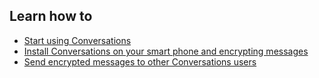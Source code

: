 
## Learn how to

 - [Start using Conversations](en/topics/tool-6-conversations/0-getting-started/3-learn.md)
 - [Install Conversations on your smart phone and encrypting messages](en/topics/tool-6-conversations/0-getting-started/4-1-howto-install.md)
 - [Send encrypted messages to other Conversations users](en/topics/tool-6-conversations/1-messaging/1-1-intro.md)

